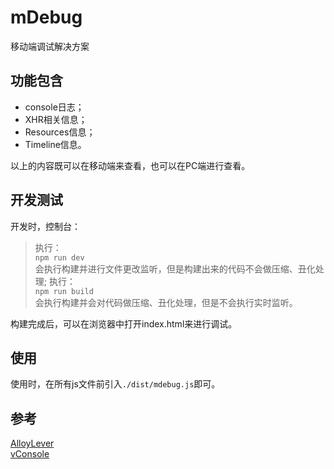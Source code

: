 # mDebug
移动端调试解决方案

## 功能包含

* console日志；
* XHR相关信息；
* Resources信息；
* Timeline信息。

以上的内容既可以在移动端来查看，也可以在PC端进行查看。

## 开发测试
开发时，控制台：
>  执行：  
    `npm run dev`  
    会执行构建并进行文件更改监听，但是构建出来的代码不会做压缩、丑化处理;
>  执行：  
    `npm run build`  
    会执行构建并会对代码做压缩、丑化处理，但是不会执行实时监听。  

构建完成后，可以在浏览器中打开index.html来进行调试。

## 使用
使用时，在所有js文件前引入`./dist/mdebug.js`即可。

## 参考
[AlloyLever](https://github.com/AlloyTeam/AlloyLever)  
[vConsole](https://github.com/WechatFE/vConsole)
